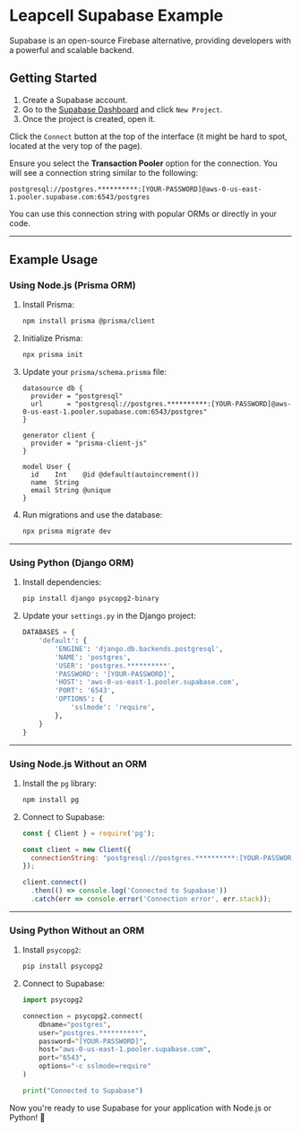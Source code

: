 # Leapcell Supabase Example

Supabase is an open-source Firebase alternative, providing developers with a powerful and scalable backend.

## Getting Started

1. Create a Supabase account.
2. Go to the [Supabase Dashboard](https://supabase.com/dashboard/projects) and click `New Project`.
3. Once the project is created, open it.

Click the `Connect` button at the top of the interface (it might be hard to spot, located at the very top of the page). 

Ensure you select the **Transaction Pooler** option for the connection. You will see a connection string similar to the following:

```
postgresql://postgres.**********:[YOUR-PASSWORD]@aws-0-us-east-1.pooler.supabase.com:6543/postgres
```

You can use this connection string with popular ORMs or directly in your code.

---

## Example Usage

### Using Node.js (Prisma ORM)
1. Install Prisma:
   ```bash
   npm install prisma @prisma/client
   ```
2. Initialize Prisma:
   ```bash
   npx prisma init
   ```
3. Update your `prisma/schema.prisma` file:
   ```prisma
   datasource db {
     provider = "postgresql"
     url      = "postgresql://postgres.**********:[YOUR-PASSWORD]@aws-0-us-east-1.pooler.supabase.com:6543/postgres"
   }

   generator client {
     provider = "prisma-client-js"
   }

   model User {
     id    Int    @id @default(autoincrement())
     name  String
     email String @unique
   }
   ```
4. Run migrations and use the database:
   ```bash
   npx prisma migrate dev
   ```

---

### Using Python (Django ORM)
1. Install dependencies:
   ```bash
   pip install django psycopg2-binary
   ```
2. Update your `settings.py` in the Django project:
   ```python
   DATABASES = {
       'default': {
           'ENGINE': 'django.db.backends.postgresql',
           'NAME': 'postgres',
           'USER': 'postgres.**********',
           'PASSWORD': '[YOUR-PASSWORD]',
           'HOST': 'aws-0-us-east-1.pooler.supabase.com',
           'PORT': '6543',
           'OPTIONS': {
               'sslmode': 'require',
           },
       }
   }
   ```

---

### Using Node.js Without an ORM
1. Install the `pg` library:
   ```bash
   npm install pg
   ```
2. Connect to Supabase:
   ```javascript
   const { Client } = require('pg');

   const client = new Client({
     connectionString: "postgresql://postgres.**********:[YOUR-PASSWORD]@aws-0-us-east-1.pooler.supabase.com:6543/postgres",
   });

   client.connect()
     .then(() => console.log('Connected to Supabase'))
     .catch(err => console.error('Connection error', err.stack));
   ```

---

### Using Python Without an ORM
1. Install `psycopg2`:
   ```bash
   pip install psycopg2
   ```
2. Connect to Supabase:
   ```python
   import psycopg2

   connection = psycopg2.connect(
       dbname="postgres",
       user="postgres.**********",
       password="[YOUR-PASSWORD]",
       host="aws-0-us-east-1.pooler.supabase.com",
       port="6543",
       options="-c sslmode=require"
   )

   print("Connected to Supabase")
   ```

Now you're ready to use Supabase for your application with Node.js or Python! 🎉
